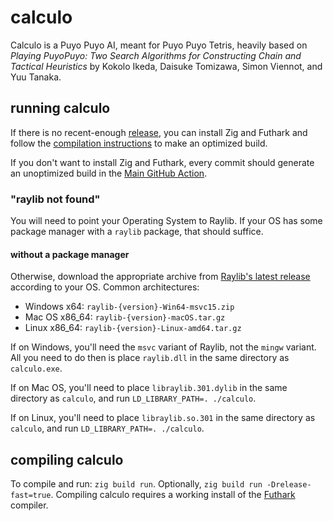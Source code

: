 # calculo

Calculo is a Puyo Puyo AI, meant for Puyo Puyo Tetris, heavily based on
_Playing PuyoPuyo: Two Search Algorithms for Constructing Chain and Tactical
Heuristics_ by Kokolo Ikeda, Daisuke Tomizawa, Simon Viennot, and Yuu Tanaka.

## running calculo

If there is no recent-enough [release](https://github.com/sorenbug/calculo/releases),
you can install Zig and Futhark and follow the [compilation instructions](#compiling-calculo)
to make an optimized build.

If you don't want to install Zig and Futhark, every commit should generate an
unoptimized build in the
[Main GitHub Action](https://github.com/sorenbug/calculo/actions?query=workflow%3AMain).

### "raylib not found"

You will need to point your Operating System to Raylib. If your OS has some
package manager with a `raylib` package, that should suffice.

#### without a package manager

Otherwise, download the appropriate archive from
[Raylib's latest release](https://github.com/raysan5/raylib/releases/latest)
according to your OS. Common architectures:
- Windows x64: `raylib-{version}-Win64-msvc15.zip`
- Mac OS x86_64: `raylib-{version}-macOS.tar.gz`
- Linux x86_64: `raylib-{version}-Linux-amd64.tar.gz`

If on Windows, you'll need the `msvc` variant of Raylib, not the `mingw`
variant. All you need to do then is place `raylib.dll` in the same directory
as `calculo.exe`.

If on Mac OS, you'll need to place `libraylib.301.dylib` in the same directory
as `calculo`, and run `LD_LIBRARY_PATH=. ./calculo`.

If on Linux, you'll need to place `libraylib.so.301` in the same directory as
`calculo`, and run `LD_LIBRARY_PATH=. ./calculo`.

## compiling calculo

To compile and run: `zig build run`. Optionally,
`zig build run -Drelease-fast=true`. Compiling calculo requires a working
install of the [Futhark](https://futhark-lang.org/index.html) compiler.
